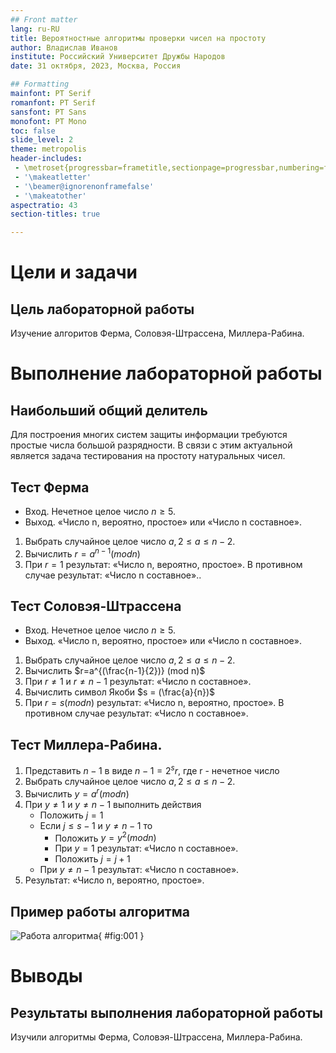 ```yaml
---
## Front matter
lang: ru-RU
title: Вероятностные алгоритмы проверки чисел на простоту
author: Владислав Иванов
institute: Российский Университет Дружбы Народов
date: 31 октября, 2023, Москва, Россия

## Formatting
mainfont: PT Serif
romanfont: PT Serif
sansfont: PT Sans
monofont: PT Mono
toc: false
slide_level: 2
theme: metropolis
header-includes: 
 - \metroset{progressbar=frametitle,sectionpage=progressbar,numbering=fraction}
 - '\makeatletter'
 - '\beamer@ignorenonframefalse'
 - '\makeatother'
aspectratio: 43
section-titles: true

---
```


# Цели и задачи

## Цель лабораторной работы

Изучение алгоритов Ферма, Соловэя-Штрассена, Миллера-Рабина.

# Выполнение лабораторной работы

## Наибольший общий делитель

Для построения многих систем защиты информации требуются простые числа большой разрядности. В связи с этим актуальной является задача тестирования на простоту натуральных чисел.

## Тест Ферма

* Вход. Нечетное целое число $n \geq 5$.
* Выход. «Число n, вероятно, простое» или «Число n составное».

1. Выбрать случайное целое число $a, 2 \leq a \leq n-2$.
2. Вычислить $r=a^{n-1} (mod n)$
3. При $r=1$ результат: «Число n, вероятно, простое». В противном случае результат: «Число n составное»..

## Тест Соловэя-Штрассена

* Вход. Нечетное целое число $n \geq 5$.
* Выход. «Число n, вероятно, простое» или «Число n составное».

1. Выбрать случайное целое число $a, 2 \leq a \leq n-2$.
2. Вычислить $r=a^{(\frac{n-1}{2})} (mod n)$
3. При $r \neq 1$ и $r \neq n-1$ результат: «Число n составное».
4. Вычислить символ Якоби $s = (\frac{a}{n})$
5. При $r=s (mod n)$ результат: «Число n, вероятно, простое». В противном случае результат: «Число n составное».

## Тест Миллера-Рабина.

1. Представить $n-1$ в виде $n-1 = 2^sr$, где r - нечетное число
2. Выбрать случайное целое число $a, 2 \leq a \leq n-2$.
3. Вычислить $y=a^r (mod n)$
4. При $y \neq 1$ и $y \neq n-1$ выполнить действия
	- Положить $j=1$
	- Если $j \leq s-1$ и $y \neq n-1$ то
		* Положить $y=y^2 (mod n)$
		* При $y=1$   результат: «Число n составное».
		* Положить $j=j+1$
	- При $y \neq n-1$ результат: «Число n составное».
5. Результат: «Число n, вероятно, простое».

## Пример работы алгоритма

![Работа алгоритма](image/0.png){ #fig:001 }

# Выводы

## Результаты выполнения лабораторной работы

Изучили алгоритмы Ферма, Соловэя-Штрассена, Миллера-Рабина.